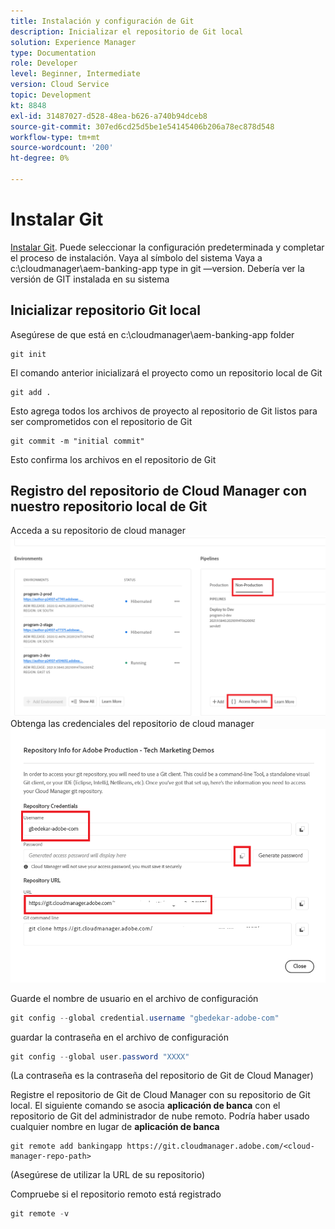 ```yaml
---
title: Instalación y configuración de Git
description: Inicializar el repositorio de Git local
solution: Experience Manager
type: Documentation
role: Developer
level: Beginner, Intermediate
version: Cloud Service
topic: Development
kt: 8848
exl-id: 31487027-d528-48ea-b626-a740b94dceb8
source-git-commit: 307ed6cd25d5be1e54145406b206a78ec878d548
workflow-type: tm+mt
source-wordcount: '200'
ht-degree: 0%

---
```


# Instalar Git


[Instalar Git](https://git-scm.com/downloads). Puede seleccionar la configuración predeterminada y completar el proceso de instalación.
Vaya al símbolo del sistema Vaya a c:\cloudmanager\aem-banking-app type in git —version. Debería ver la versión de GIT instalada en su sistema

## Inicializar repositorio Git local

Asegúrese de que está en c:\cloudmanager\aem-banking-app folder

```
git init
```

El comando anterior inicializará el proyecto como un repositorio local de Git

```
git add .
```

Esto agrega todos los archivos de proyecto al repositorio de Git listos para ser comprometidos con el repositorio de Git

```
git commit -m "initial commit"
```

Esto confirma los archivos en el repositorio de Git



## Registro del repositorio de Cloud Manager con nuestro repositorio local de Git

Acceda a su repositorio de cloud manager
![acceder a la información de la rep](assets/cloud-manager-repo.png)
Obtenga las credenciales del repositorio de cloud manager
![get-credentials](assets/cloud-manager-repo1.png)

Guarde el nombre de usuario en el archivo de configuración

```java
git config --global credential.username "gbedekar-adobe-com"
```

guardar la contraseña en el archivo de configuración

```java
git config --global user.password "XXXX"
```

(La contraseña es la contraseña del repositorio de Git de Cloud Manager)

Registre el repositorio de Git de Cloud Manager con su repositorio de Git local. El siguiente comando se asocia **aplicación de banca** con el repositorio de Git del administrador de nube remoto. Podría haber usado cualquier nombre en lugar de **aplicación de banca**


```shell
git remote add bankingapp https://git.cloudmanager.adobe.com/<cloud-manager-repo-path>
```

(Asegúrese de utilizar la URL de su repositorio)

Compruebe si el repositorio remoto está registrado

```java
git remote -v
```

